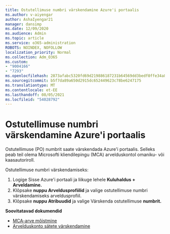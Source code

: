 ```yaml
---
title: Ostutellimuse numbri värskendamine Azure'i portaalis
ms.author: v-aiyengar
author: AshaIyengar21
manager: dansimp
ms.date: 12/09/2020
ms.audience: Admin
ms.topic: article
ms.service: o365-administration
ROBOTS: NOINDEX, NOFOLLOW
localization_priority: Normal
ms.collection: Adm_O365
ms.custom:
- "9004166"
- "7293"
ms.openlocfilehash: 2873afabc5320fd69d219886187231b64569dd3bedf0ffe34a8ed2485456f966
ms.sourcegitcommit: b5f7da89a650d2915dc652449623c78be6247175
ms.translationtype: MT
ms.contentlocale: et-EE
ms.lasthandoff: 08/05/2021
ms.locfileid: "54028792"
---
```

# <a name="how-to-update-an-purchase-order-number-in-azure-portal"></a>Ostutellimuse numbri värskendamine Azure'i portaalis

Ostutellimuse (PO) numbrit saate värskendada Azure'i portaalis. Selleks peab teil olema Microsofti kliendilepingu (MCA) arvelduskontol omaniku- või kaasautoriroll. 

Ostutellimuse numbri värskendamiseks:
1. Logige Sisse Azure'i portaali ja liikuge lehele **Kuluhaldus + Arveldamine.**
1. Klõpsake **nuppu Arveldusprofiilid** ja valige ostutellimuse numbri värskendamiseks arveldusprofiil.
1. Klõpsake **nuppu Atribuudid** ja valige Värskenda ostutellimuse **numbrit.** 

**Soovitatavad dokumendid**

- [MCA-arve mõistmine](https://docs.microsoft.com/azure/cost-management-billing/understand/mca-understand-your-invoice)
- [Arvelduskonto sätete värskendamine](https://docs.microsoft.com/microsoft-store/update-microsoft-store-for-business-account-settings)  
